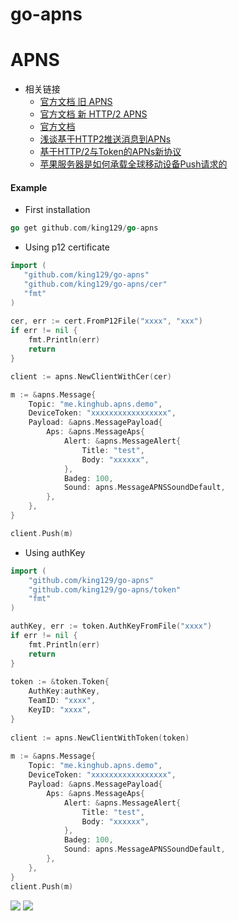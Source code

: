 # go-apns

# APNS
- 相关链接
    * [官方文档 旧 APNS](https://developer.apple.com/library/content/documentation/NetworkingInternet/Conceptual/RemoteNotificationsPG/BinaryProviderAPI.html#//apple_ref/doc/uid/TP40008194-CH13-SW12)
    * [官方文档 新 HTTP/2 APNS](https://developer.apple.com/library/content/documentation/NetworkingInternet/Conceptual/RemoteNotificationsPG/CommunicatingwithAPNs.html#//apple_ref/doc/uid/TP40008194-CH11-SW1)
	* [官方文档](https://developer.apple.com/documentation/usernotifications/setting_up_a_remote_notification_server)
    * [浅谈基于HTTP2推送消息到APNs](http://www.linkedkeeper.com/detail/blog.action?bid=167)
    * [基于HTTP/2与Token的APNs新协议](http://www.skyfox.org/apple-push-with-auth-key-token.html)
    * [苹果服务器是如何承载全球移动设备Push请求的](https://www.zhihu.com/question/33181208?sort=created)

#### Example
* First installation

```go
go get github.com/king129/go-apns
```

* Using p12 certificate

```go
import (
   "github.com/king129/go-apns"
   "github.com/king129/go-apns/cer"
   "fmt"
)
    
cer, err := cert.FromP12File("xxxx", "xxx")
if err != nil {
	fmt.Println(err)
	return
}

client := apns.NewClientWithCer(cer)

m := &apns.Message{
	Topic: "me.kinghub.apns.demo",
	DeviceToken: "xxxxxxxxxxxxxxxxx",
	Payload: &apns.MessagePayload{
		Aps: &apns.MessageAps{
			Alert: &apns.MessageAlert{
				Title: "test",
				Body: "xxxxxx",
			},
			Badeg: 100,
			Sound: apns.MessageAPNSSoundDefault,
		},
	},
}

client.Push(m)

```
* Using authKey

```go
import (
	"github.com/king129/go-apns"
	"github.com/king129/go-apns/token"
	"fmt"
)

authKey, err := token.AuthKeyFromFile("xxxx")
if err != nil {
	fmt.Println(err)
	return
}
	
token := &token.Token{
	AuthKey:authKey,
	TeamID: "xxxx",
	KeyID: "xxxx",
}
	
client := apns.NewClientWithToken(token)
	
m := &apns.Message{
	Topic: "me.kinghub.apns.demo",
	DeviceToken: "xxxxxxxxxxxxxxxxx",
	Payload: &apns.MessagePayload{
		Aps: &apns.MessageAps{
			Alert: &apns.MessageAlert{
				Title: "test",
				Body: "xxxxxx",
			},
			Badeg: 100,
			Sound: apns.MessageAPNSSoundDefault,
		},
	},
}
client.Push(m)

```

![](https://ws1.sinaimg.cn/large/006tKfTcgy1frh1uz69xqj31kw0zkb29.jpg)
![](https://ws1.sinaimg.cn/large/006tKfTcgy1frh1vlf6e2j30ku112h4s.jpg)
